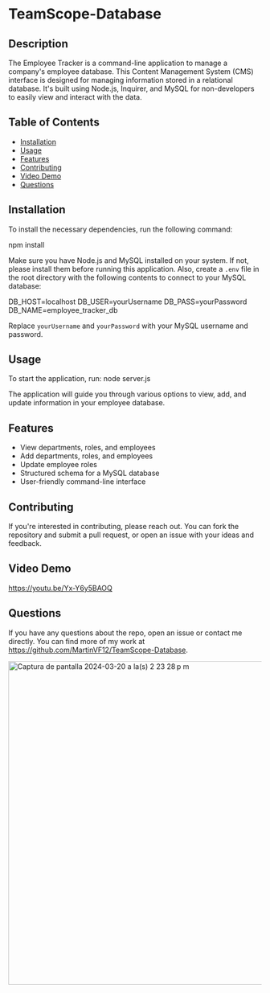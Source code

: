 # TeamScope-Database

## Description

The Employee Tracker is a command-line application to manage a company's employee database. This Content Management System (CMS) interface is designed for managing information stored in a relational database. It's built using Node.js, Inquirer, and MySQL for non-developers to easily view and interact with the data.

## Table of Contents

- [Installation](#installation)
- [Usage](#usage)
- [Features](#features)
- [Contributing](#contributing)
- [Video Demo](#video-demo)
- [Questions](#questions)

## Installation

To install the necessary dependencies, run the following command:

npm install

Make sure you have Node.js and MySQL installed on your system. If not, please install them before running this application. Also, create a `.env` file in the root directory with the following contents to connect to your MySQL database:

DB_HOST=localhost
DB_USER=yourUsername
DB_PASS=yourPassword
DB_NAME=employee_tracker_db


Replace `yourUsername` and `yourPassword` with your MySQL username and password.

## Usage

To start the application, run: node server.js


The application will guide you through various options to view, add, and update information in your employee database.

## Features

- View departments, roles, and employees
- Add departments, roles, and employees
- Update employee roles
- Structured schema for a MySQL database
- User-friendly command-line interface

## Contributing

If you're interested in contributing, please reach out. You can fork the repository and submit a pull request, or open an issue with your ideas and feedback.

## Video Demo
https://youtu.be/Yx-Y6y5BAOQ 


## Questions

If you have any questions about the repo, open an issue or contact me directly. You can find more of my work at https://github.com/MartinVF12/TeamScope-Database.  


<img width="644" alt="Captura de pantalla 2024-03-20 a la(s) 2 23 28 p m" src="https://github.com/MartinVF12/TeamScope-Database/assets/152545821/126e1c08-29ab-424f-9ac4-1a9d6f6c504f">

